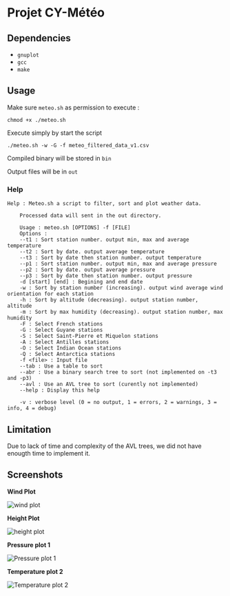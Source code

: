 # Projet CY-Météo

## Dependencies

- `gnuplot`
- `gcc`
- `make`

## Usage

Make sure `meteo.sh` as permission to execute :

``` shell
chmod +x ./meteo.sh
```

Execute simply by start the script

```shell
./meteo.sh -w -G -f meteo_filtered_data_v1.csv
```

Compiled binary will be stored in `bin`

Output files will be in `out`

### Help

```shell
Help : Meteo.sh a script to filter, sort and plot weather data.

    Processed data will sent in the out directory.

    Usage : meteo.sh [OPTIONS] -f [FILE]
    Options :
    --t1 : Sort station number. output min, max and average temperature
    --t2 : Sort by date. output average temperature
    --t3 : Sort by date then station number. output temperature
    --p1 : Sort station number. output min, max and average pressure
    --p2 : Sort by date. output average pressure
    --p3 : Sort by date then station number. output pressure
    -d [start] [end] : Begining and end date
    -w : Sort by station number (increasing). output wind average wind orientation for each station
    -h : Sort by altitude (decreasing). output station number, altitude
    -m : Sort by max humidity (decreasing). output station number, max humidity
    -F : Select French stations
    -G : Select Guyane stations
    -S : Select Saint-Pierre et Miquelon stations
    -A : Select Antilles stations
    -O : Select Indian Ocean stations
    -Q : Select Antarctica stations
    -f <file> : Input file
    --tab : Use a table to sort
    --abr : Use a binary search tree to sort (not implemented on -t3 and -p3)
    --avl : Use an AVL tree to sort (curently not implemented)
    --help : Display this help

    -v : verbose level (0 = no output, 1 = errors, 2 = warnings, 3 = info, 4 = debug)
```

## Limitation

Due to lack of time and complexity of the AVL trees, we did not have enougth time to implement it.


## Screenshots

__Wind Plot__

![wind plot](doc/wind_plot.png)

__Height Plot__

![height plot](doc/height_plot.png)

__Pressure plot 1__

![Pressure plot 1](out/pressure_mode1_plot.png)

__Temperature plot 2__

![Temperature plot 2](out/temperature_mode2_plot.png)
